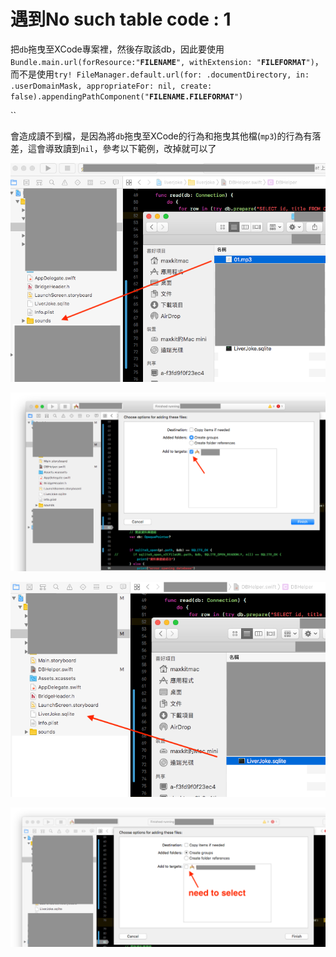 # 遇到No such table code : 1

把`db`拖曳至XCode專案裡，然後存取該db，因此要使用`Bundle.main.url(forResource:"`**`FILENAME`**`", withExtension: "`**`FILEFORMAT`**`")`，而不是使用`try! FileManager.default.url(for: .documentDirectory, in: .userDomainMask, appropriateFor: nil, create: false).appendingPathComponent("`**`FILENAME.FILEFORMAT`**`")`

\`\`

會造成讀不到檔，是因為將`db`拖曳至XCode的行為和拖曳其他檔\(`mp3`\)的行為有落差，這會導致讀到`nil`，參考以下範例，改掉就可以了

![&#x62D6;&#x66F3;mp3&#x81F3;Xode](../.gitbook/assets/ying-mu-kuai-zhao-20190924-shang-wu-11.01.52.png)

![](../.gitbook/assets/ying-mu-kuai-zhao-20190924-shang-wu-10.56.04%20%282%29.png)

![&#x62D6;&#x66F3;db&#x81F3;Xode](../.gitbook/assets/ying-mu-kuai-zhao-20190924-shang-wu-11.02.08.png)

![](../.gitbook/assets/ying-mu-kuai-zhao-20190924-shang-wu-10.56.54.png)

